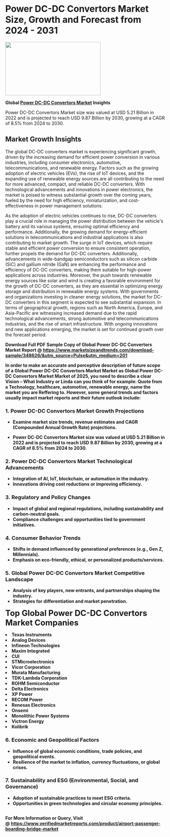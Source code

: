 <H1>Power DC-DC Convertors Market Size, Growth and Forecast from 2024 - 2031</H1><img class="aligncenter size-medium wp-image-584254" src="https://thirdeyenews.in/wp-content/uploads/2024/09/Global-Market-Research-300x168.jpeg" alt="" width="300" height="168" /><p><strong>Global&nbsp;<a href="https://www.marketsizeandtrends.com/download-sample/348626/&amp;utm_source=Pulse&amp;utm_medium=201">Power DC-DC Convertors Market</a> Insights</strong></p><p>Power DC-DC Convertors Market size was valued at USD 5.21 Billion in 2022 and is projected to reach USD 9.87 Billion by 2030, growing at a CAGR of 8.5% from 2024 to 2030.</p><p><h2>Market Growth Insights</h2> <p>The global DC-DC converters market is experiencing significant growth, driven by the increasing demand for efficient power conversion in various industries, including consumer electronics, automotive, telecommunications, and renewable energy. Factors such as the growing adoption of electric vehicles (EVs), the rise of IoT devices, and the expanding use of renewable energy sources are all contributing to the need for more advanced, compact, and reliable DC-DC converters. With technological advancements and innovations in power electronics, the market is poised to witness substantial growth over the coming years, fueled by the need for high efficiency, miniaturization, and cost-effectiveness in power management solutions.</p> <p><strong></strong></p> <p>As the adoption of electric vehicles continues to rise, DC-DC converters play a crucial role in managing the power distribution between the vehicle's battery and its various systems, ensuring optimal efficiency and performance. Additionally, the growing demand for energy-efficient solutions in telecommunications and industrial applications is also contributing to market growth. The surge in IoT devices, which require stable and efficient power conversion to ensure consistent operation, further propels the demand for DC-DC converters. Additionally, advancements in wide-bandgap semiconductors such as silicon carbide (SiC) and gallium nitride (GaN) are enhancing the performance and efficiency of DC-DC converters, making them suitable for high-power applications across industries. Moreover, the push towards renewable energy sources like solar and wind is creating a favorable environment for the growth of DC-DC converters, as they are essential in optimizing energy storage and distribution in renewable energy systems. With governments and organizations investing in cleaner energy solutions, the market for DC-DC converters in this segment is expected to see substantial expansion. In terms of geographical growth, regions such as North America, Europe, and Asia-Pacific are witnessing increased demand due to the rapid technological advancements, strong automotive and telecommunications industries, and the rise of smart infrastructure. With ongoing innovations and new applications emerging, the market is set for continued growth over the forecast period.</p> <p><strong></p><p><span class=""><strong>Download Full PDF Sample Copy of Global Power DC-DC Convertors Market Report</strong> @ <a href="https://www.marketsizeandtrends.com/download-sample/348626/&amp;utm_source=Pulse&amp;utm_medium=201" target="_blank">https://www.marketsizeandtrends.com/download-sample/348626/&amp;utm_source=Pulse&amp;utm_medium=201</a></span></p><p>In order to make an accurate and perceptive description of future scope of a Global&nbsp;Power DC-DC Convertors Market Market as Global&nbsp;Power DC-DC Convertors Market Market of 2025, you need to describe a clear Vision &ndash; What Industry or Linda can you think of for example: Quote from a Technology, healthcare, automotive, renewable energy, name the market you are Reffering to. However, some general trends and factors usually impact market reports and their future outlook include:</p><h3>1.&nbsp;<strong>Power DC-DC Convertors Market Growth Projections</strong></h3><ul><li>Examine market size trends, revenue estimates and CAGR (Compounded Annual Growth Rate) projections.</li><li><p>Power DC-DC Convertors Market size was valued at USD 5.21 Billion in 2022 and is projected to reach USD 9.87 Billion by 2030, growing at a CAGR of 8.5% from 2024 to 2030.</p></li></ul><h3>2.&nbsp;<strong>Power DC-DC Convertors Market Technological Advancements</strong></h3><ul><li>Integration of AI, IoT, blockchain, or automation in the industry.</li><li>Innovations driving cost reductions or improving efficiency.</li></ul><h3>3.&nbsp;<strong>Regulatory and Policy Changes</strong></h3><ul><li>Impact of global and regional regulations, including sustainability and carbon-neutral goals.</li><li>Compliance challenges and opportunities tied to government initiatives.</li></ul><h3>4.&nbsp;<strong>Consumer Behavior Trends</strong></h3><ul><li>Shifts in demand influenced by generational preferences (e.g., Gen Z, Millennials).</li><li>Emphasis on eco-friendly, ethical, or personalized products/services.</li></ul><h3>5.&nbsp;<strong>Global Power DC-DC Convertors Market Competitive Landscape</strong></h3><ul><li>Analysis of key players, new entrants, and partnerships shaping the industry.</li><li>Strategies for differentiation and market penetration.</li></ul><p data-pm-slice="1 1 []"><span style="color: inherit; font-family: inherit; font-size: 25px;">Top Global Power DC-DC Convertors Market Companies</span></p><div class="" data-test-id=""><p><li>Texas Instruments</li><li> Analog Devices</li><li> Infineon Technologies</li><li> Maxim Integrated</li><li> CUI</li><li> STMicroelectronics</li><li> Vicor Corporation</li><li> Murata Manufacturing</li><li> TDK-Lambda Corporation</li><li> ROHM Semiconductor</li><li> Delta Electronics</li><li> XP Power</li><li> RECOM Power</li><li> Renesas Electronics</li><li> Onsemi</li><li> Monolithic Power Systems</li><li> Victron Energy</li><li> Kolibrik</li></p></div><h3>6.&nbsp;<strong>Economic and Geopolitical Factors</strong></h3><ul><li>Influence of global economic conditions, trade policies, and geopolitical events.</li><li>Resilience of the market to inflation, currency fluctuations, or global crises.</li></ul><h3>7.&nbsp;<strong>Sustainability and ESG (Environmental, Social, and Governance)</strong></h3><ul><li>Adoption of sustainable practices to meet ESG criteria.</li><li>Opportunities in green technologies and circular economy principles.</li></ul><h2><strong style="font-size: 14px;">For More Information or Query, Visit @&nbsp;</strong><a style="background-color: #ffffff; font-size: 14px;" href="https://www.marketsizeandtrends.com/report/power-dc-dc-convertors-market/" target="_blank">https://www.verifiedmarketreports.com/product/airport-passenger-boarding-bridge-market</a></h2>
